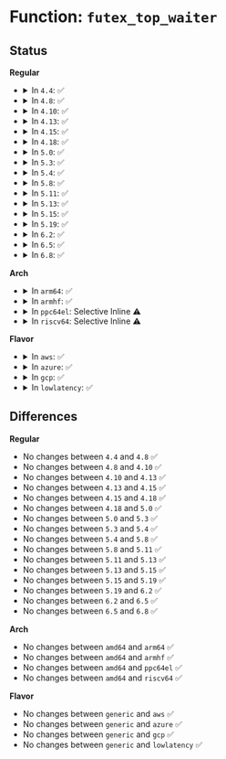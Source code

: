 # Function: <code>futex_top_waiter</code>

## Status
<b>Regular</b>
<ul>
<li>
<details>
<summary>In <code>4.4</code>: ✅</summary>

```c
struct futex_q *futex_top_waiter(struct futex_hash_bucket *hb, union futex_key *key);
```

**Collision:** Unique Static

**Inline:** No

**Transformation:** False

**Instances:**

```
In kernel/futex.c (ffffffff810ff7d0)
Location: kernel/futex.c:655
Inline: False
Direct callers:
  - kernel/futex.c:futex_lock_pi_atomic
  - kernel/futex.c:futex_requeue
  - kernel/futex.c:futex_requeue
  - kernel/futex.c:do_futex
```
**Symbols:**

```
ffffffff810ff7d0-ffffffff810ff82a: futex_top_waiter (STB_LOCAL)
```
</details>
</li>
<li>
<details>
<summary>In <code>4.8</code>: ✅</summary>

```c
struct futex_q *futex_top_waiter(struct futex_hash_bucket *hb, union futex_key *key);
```

**Collision:** Unique Static

**Inline:** No

**Transformation:** False

**Instances:**

```
In kernel/futex.c (ffffffff81106bd0)
Location: kernel/futex.c:732
Inline: False
Direct callers:
  - kernel/futex.c:do_futex
  - kernel/futex.c:futex_requeue
  - kernel/futex.c:futex_requeue
  - kernel/futex.c:futex_lock_pi_atomic
```
**Symbols:**

```
ffffffff81106bd0-ffffffff81106c2a: futex_top_waiter (STB_LOCAL)
```
</details>
</li>
<li>
<details>
<summary>In <code>4.10</code>: ✅</summary>

```c
struct futex_q *futex_top_waiter(struct futex_hash_bucket *hb, union futex_key *key);
```

**Collision:** Unique Static

**Inline:** No

**Transformation:** False

**Instances:**

```
In kernel/futex.c (ffffffff8110e390)
Location: kernel/futex.c:741
Inline: False
Direct callers:
  - kernel/futex.c:do_futex
  - kernel/futex.c:futex_requeue
  - kernel/futex.c:futex_requeue
  - kernel/futex.c:futex_lock_pi_atomic
```
**Symbols:**

```
ffffffff8110e390-ffffffff8110e3ea: futex_top_waiter (STB_LOCAL)
```
</details>
</li>
<li>
<details>
<summary>In <code>4.13</code>: ✅</summary>

```c
struct futex_q *futex_top_waiter(struct futex_hash_bucket *hb, union futex_key *key);
```

**Collision:** Unique Static

**Inline:** No

**Transformation:** False

**Instances:**

```
In kernel/futex.c (ffffffff8110fb10)
Location: kernel/futex.c:744
Inline: False
Direct callers:
  - kernel/futex.c:do_futex
  - kernel/futex.c:futex_requeue
  - kernel/futex.c:futex_requeue
  - kernel/futex.c:futex_lock_pi_atomic
```
**Symbols:**

```
ffffffff8110fb10-ffffffff8110fb60: futex_top_waiter (STB_LOCAL)
```
</details>
</li>
<li>
<details>
<summary>In <code>4.15</code>: ✅</summary>

```c
struct futex_q *futex_top_waiter(struct futex_hash_bucket *hb, union futex_key *key);
```

**Collision:** Unique Static

**Inline:** No

**Transformation:** False

**Instances:**

```
In kernel/futex.c (ffffffff8111ae00)
Location: kernel/futex.c:744
Inline: False
Direct callers:
  - kernel/futex.c:do_futex
  - kernel/futex.c:futex_requeue
  - kernel/futex.c:futex_requeue
  - kernel/futex.c:futex_lock_pi_atomic
```
**Symbols:**

```
ffffffff8111ae00-ffffffff8111ae50: futex_top_waiter (STB_LOCAL)
```
</details>
</li>
<li>
<details>
<summary>In <code>4.18</code>: ✅</summary>

```c
struct futex_q *futex_top_waiter(struct futex_hash_bucket *hb, union futex_key *key);
```

**Collision:** Unique Static

**Inline:** No

**Transformation:** False

**Instances:**

```
In kernel/futex.c (ffffffff81127b80)
Location: kernel/futex.c:744
Inline: False
Direct callers:
  - kernel/futex.c:do_futex
  - kernel/futex.c:futex_requeue
  - kernel/futex.c:futex_requeue
  - kernel/futex.c:futex_lock_pi_atomic
```
**Symbols:**

```
ffffffff81127b80-ffffffff81127bd0: futex_top_waiter (STB_LOCAL)
```
</details>
</li>
<li>
<details>
<summary>In <code>5.0</code>: ✅</summary>

```c
struct futex_q *futex_top_waiter(struct futex_hash_bucket *hb, union futex_key *key);
```

**Collision:** Unique Static

**Inline:** No

**Transformation:** False

**Instances:**

```
In kernel/futex.c (ffffffff81133260)
Location: kernel/futex.c:752
Inline: False
Direct callers:
  - kernel/futex.c:do_futex
  - kernel/futex.c:futex_requeue
  - kernel/futex.c:futex_requeue
  - kernel/futex.c:futex_lock_pi_atomic
```
**Symbols:**

```
ffffffff81133260-ffffffff811332b0: futex_top_waiter (STB_LOCAL)
```
</details>
</li>
<li>
<details>
<summary>In <code>5.3</code>: ✅</summary>

```c
struct futex_q *futex_top_waiter(struct futex_hash_bucket *hb, union futex_key *key);
```

**Collision:** Unique Static

**Inline:** No

**Transformation:** False

**Instances:**

```
In kernel/futex.c (ffffffff8113e170)
Location: kernel/futex.c:767
Inline: False
Direct callers:
  - kernel/futex.c:futex_unlock_pi
  - kernel/futex.c:futex_requeue
  - kernel/futex.c:futex_requeue
  - kernel/futex.c:futex_lock_pi_atomic
```
**Symbols:**

```
ffffffff8113e170-ffffffff8113e1ca: futex_top_waiter (STB_LOCAL)
```
</details>
</li>
<li>
<details>
<summary>In <code>5.4</code>: ✅</summary>

```c
struct futex_q *futex_top_waiter(struct futex_hash_bucket *hb, union futex_key *key);
```

**Collision:** Unique Static

**Inline:** No

**Transformation:** False

**Instances:**

```
In kernel/futex.c (ffffffff81149d00)
Location: kernel/futex.c:788
Inline: False
Direct callers:
  - kernel/futex.c:futex_unlock_pi
  - kernel/futex.c:futex_requeue
  - kernel/futex.c:futex_requeue
  - kernel/futex.c:futex_lock_pi_atomic
```
**Symbols:**

```
ffffffff81149d00-ffffffff81149d5a: futex_top_waiter (STB_LOCAL)
```
</details>
</li>
<li>
<details>
<summary>In <code>5.8</code>: ✅</summary>

```c
struct futex_q *futex_top_waiter(struct futex_hash_bucket *hb, union futex_key *key);
```

**Collision:** Unique Static

**Inline:** No

**Transformation:** False

**Instances:**

```
In kernel/futex.c (ffffffff8115ae60)
Location: kernel/futex.c:716
Inline: False
Direct callers:
  - kernel/futex.c:futex_unlock_pi
  - kernel/futex.c:futex_requeue
  - kernel/futex.c:futex_lock_pi_atomic
```
**Symbols:**

```
ffffffff8115ae60-ffffffff8115aeb0: futex_top_waiter (STB_LOCAL)
```
</details>
</li>
<li>
<details>
<summary>In <code>5.11</code>: ✅</summary>

```c
struct futex_q *futex_top_waiter(struct futex_hash_bucket *hb, union futex_key *key);
```

**Collision:** Unique Static

**Inline:** No

**Transformation:** False

**Instances:**

```
In kernel/futex.c (ffffffff81156f60)
Location: kernel/futex.c:694
Inline: False
Direct callers:
  - kernel/futex.c:futex_unlock_pi
  - kernel/futex.c:futex_requeue
  - kernel/futex.c:futex_lock_pi_atomic
```
**Symbols:**

```
ffffffff81156f60-ffffffff81156fb0: futex_top_waiter (STB_LOCAL)
```
</details>
</li>
<li>
<details>
<summary>In <code>5.13</code>: ✅</summary>

```c
struct futex_q *futex_top_waiter(struct futex_hash_bucket *hb, union futex_key *key);
```

**Collision:** Unique Static

**Inline:** No

**Transformation:** False

**Instances:**

```
In kernel/futex.c (ffffffff81158370)
Location: kernel/futex.c:693
Inline: False
Direct callers:
  - kernel/futex.c:futex_unlock_pi
  - kernel/futex.c:futex_requeue
  - kernel/futex.c:futex_requeue
  - kernel/futex.c:futex_lock_pi_atomic
```
**Symbols:**

```
ffffffff81158370-ffffffff811583c0: futex_top_waiter (STB_LOCAL)
```
</details>
</li>
<li>
<details>
<summary>In <code>5.15</code>: ✅</summary>

```c
struct futex_q *futex_top_waiter(struct futex_hash_bucket *hb, union futex_key *key);
```

**Collision:** Unique Static

**Inline:** No

**Transformation:** False

**Instances:**

```
In kernel/futex.c (ffffffff8117d280)
Location: kernel/futex.c:751
Inline: False
Direct callers:
  - kernel/futex.c:futex_unlock_pi
  - kernel/futex.c:futex_requeue
  - kernel/futex.c:futex_lock_pi_atomic
```
**Symbols:**

```
ffffffff8117d280-ffffffff8117d2d0: futex_top_waiter (STB_LOCAL)
```
</details>
</li>
<li>
<details>
<summary>In <code>5.19</code>: ✅</summary>

```c
struct futex_q *futex_top_waiter(struct futex_hash_bucket *hb, union futex_key *key);
```

**Collision:** Unique Global

**Inline:** No

**Transformation:** False

**Instances:**

```
In kernel/futex/core.c (ffffffff811b2c50)
Location: kernel/futex/core.c:429
Inline: False
Direct callers:
  - kernel/futex/pi.c:futex_unlock_pi
  - kernel/futex/pi.c:futex_lock_pi_atomic
  - kernel/futex/requeue.c:futex_requeue
```
**Symbols:**

```
ffffffff811b2c50-ffffffff811b2cc2: futex_top_waiter (STB_GLOBAL)
```
</details>
</li>
<li>
<details>
<summary>In <code>6.2</code>: ✅</summary>

```c
struct futex_q *futex_top_waiter(struct futex_hash_bucket *hb, union futex_key *key);
```

**Collision:** Unique Global

**Inline:** No

**Transformation:** False

**Instances:**

```
In kernel/futex/core.c (ffffffff811f3b10)
Location: kernel/futex/core.c:429
Inline: False
Direct callers:
  - kernel/futex/pi.c:futex_unlock_pi
  - kernel/futex/pi.c:futex_lock_pi_atomic
  - kernel/futex/requeue.c:futex_requeue
```
**Symbols:**

```
ffffffff811f3b10-ffffffff811f3b82: futex_top_waiter (STB_GLOBAL)
```
</details>
</li>
<li>
<details>
<summary>In <code>6.5</code>: ✅</summary>

```c
struct futex_q *futex_top_waiter(struct futex_hash_bucket *hb, union futex_key *key);
```

**Collision:** Unique Global

**Inline:** No

**Transformation:** False

**Instances:**

```
In kernel/futex/core.c (ffffffff812082b0)
Location: kernel/futex/core.c:429
Inline: False
Direct callers:
  - kernel/futex/pi.c:futex_unlock_pi
  - kernel/futex/pi.c:futex_lock_pi_atomic
  - kernel/futex/requeue.c:futex_requeue
```
**Symbols:**

```
ffffffff812082b0-ffffffff81208322: futex_top_waiter (STB_GLOBAL)
```
</details>
</li>
<li>
<details>
<summary>In <code>6.8</code>: ✅</summary>

```c
struct futex_q *futex_top_waiter(struct futex_hash_bucket *hb, union futex_key *key);
```

**Collision:** Unique Global

**Inline:** No

**Transformation:** False

**Instances:**

```
In kernel/futex/core.c (ffffffff8121f140)
Location: kernel/futex/core.c:442
Inline: False
Direct callers:
  - kernel/futex/pi.c:futex_unlock_pi
  - kernel/futex/pi.c:futex_lock_pi_atomic
  - kernel/futex/requeue.c:futex_requeue
```
**Symbols:**

```
ffffffff8121f140-ffffffff8121f1b2: futex_top_waiter (STB_GLOBAL)
```
</details>
</li>
</ul>
<b>Arch</b>
<ul>
<li>
<details>
<summary>In <code>arm64</code>: ✅</summary>

```c
struct futex_q *futex_top_waiter(struct futex_hash_bucket *hb, union futex_key *key);
```

**Collision:** Unique Static

**Inline:** No

**Transformation:** False

**Instances:**

```
In kernel/futex.c (ffff8000101b6460)
Location: kernel/futex.c:788
Inline: False
Direct callers:
  - kernel/futex.c:futex_unlock_pi
  - kernel/futex.c:futex_unlock_pi
  - kernel/futex.c:futex_requeue
  - kernel/futex.c:futex_requeue
  - kernel/futex.c:futex_lock_pi_atomic
```
**Symbols:**

```
ffff8000101b6460-ffff8000101b64f8: futex_top_waiter (STB_LOCAL)
```
</details>
</li>
<li>
<details>
<summary>In <code>armhf</code>: ✅</summary>

```c
struct futex_q *futex_top_waiter(struct futex_hash_bucket *hb, union futex_key *key);
```

**Collision:** Unique Static

**Inline:** No

**Transformation:** False

**Instances:**

```
In kernel/futex.c (c0400088)
Location: kernel/futex.c:788
Inline: False
Direct callers:
  - kernel/futex.c:futex_unlock_pi
  - kernel/futex.c:futex_requeue
  - kernel/futex.c:futex_requeue
  - kernel/futex.c:futex_lock_pi_atomic
```
**Symbols:**

```
c0400088-c0400118: futex_top_waiter (STB_LOCAL)
```
</details>
</li>
<li>
<details>
<summary>In <code>ppc64el</code>: Selective Inline ⚠️</summary>

```c
struct futex_q *futex_top_waiter(struct futex_hash_bucket *hb, union futex_key *key);
```

**Collision:** Unique Static

**Inline:** Selective

**Transformation:** False

**Instances:**

```
In kernel/futex.c (c00000000021dfc0)
Location: kernel/futex.c:788
Inline: True
Inline callers:
  - kernel/futex.c:futex_unlock_pi
Direct callers:
  - kernel/futex.c:futex_requeue
  - kernel/futex.c:futex_requeue
  - kernel/futex.c:futex_lock_pi_atomic
```
**Symbols:**

```
c00000000021bbf0-c00000000021bc84: futex_top_waiter (STB_LOCAL)
```
</details>
</li>
<li>
<details>
<summary>In <code>riscv64</code>: Selective Inline ⚠️</summary>

```c
struct futex_q *futex_top_waiter(struct futex_hash_bucket *hb, union futex_key *key);
```

**Collision:** Unique Static

**Inline:** Selective

**Transformation:** False

**Instances:**

```
In kernel/futex.c (ffffffe00013df44)
Location: kernel/futex.c:788
Inline: True
Inline callers:
  - kernel/futex.c:futex_unlock_pi
Direct callers:
  - kernel/futex.c:futex_requeue
  - kernel/futex.c:futex_requeue
  - kernel/futex.c:futex_lock_pi_atomic
```
**Symbols:**

```
ffffffe00013c1f0-ffffffe00013c262: futex_top_waiter (STB_LOCAL)
```
</details>
</li>
</ul>
<b>Flavor</b>
<ul>
<li>
<details>
<summary>In <code>aws</code>: ✅</summary>

```c
struct futex_q *futex_top_waiter(struct futex_hash_bucket *hb, union futex_key *key);
```

**Collision:** Unique Static

**Inline:** No

**Transformation:** False

**Instances:**

```
In kernel/futex.c (ffffffff81142320)
Location: kernel/futex.c:788
Inline: False
Direct callers:
  - kernel/futex.c:futex_unlock_pi
  - kernel/futex.c:futex_requeue
  - kernel/futex.c:futex_requeue
  - kernel/futex.c:futex_lock_pi_atomic
```
**Symbols:**

```
ffffffff81142320-ffffffff8114237a: futex_top_waiter (STB_LOCAL)
```
</details>
</li>
<li>
<details>
<summary>In <code>azure</code>: ✅</summary>

```c
struct futex_q *futex_top_waiter(struct futex_hash_bucket *hb, union futex_key *key);
```

**Collision:** Unique Static

**Inline:** No

**Transformation:** False

**Instances:**

```
In kernel/futex.c (ffffffff81135680)
Location: kernel/futex.c:788
Inline: False
Direct callers:
  - kernel/futex.c:futex_unlock_pi
  - kernel/futex.c:futex_requeue
  - kernel/futex.c:futex_requeue
  - kernel/futex.c:futex_lock_pi_atomic
```
**Symbols:**

```
ffffffff81135680-ffffffff811356da: futex_top_waiter (STB_LOCAL)
```
</details>
</li>
<li>
<details>
<summary>In <code>gcp</code>: ✅</summary>

```c
struct futex_q *futex_top_waiter(struct futex_hash_bucket *hb, union futex_key *key);
```

**Collision:** Unique Static

**Inline:** No

**Transformation:** False

**Instances:**

```
In kernel/futex.c (ffffffff811401d0)
Location: kernel/futex.c:788
Inline: False
Direct callers:
  - kernel/futex.c:futex_unlock_pi
  - kernel/futex.c:futex_requeue
  - kernel/futex.c:futex_requeue
  - kernel/futex.c:futex_lock_pi_atomic
```
**Symbols:**

```
ffffffff811401d0-ffffffff8114022a: futex_top_waiter (STB_LOCAL)
```
</details>
</li>
<li>
<details>
<summary>In <code>lowlatency</code>: ✅</summary>

```c
struct futex_q *futex_top_waiter(struct futex_hash_bucket *hb, union futex_key *key);
```

**Collision:** Unique Static

**Inline:** No

**Transformation:** False

**Instances:**

```
In kernel/futex.c (ffffffff8114cd00)
Location: kernel/futex.c:788
Inline: False
Direct callers:
  - kernel/futex.c:futex_unlock_pi
  - kernel/futex.c:futex_requeue
  - kernel/futex.c:futex_requeue
  - kernel/futex.c:futex_lock_pi_atomic
```
**Symbols:**

```
ffffffff8114cd00-ffffffff8114cd5a: futex_top_waiter (STB_LOCAL)
```
</details>
</li>
</ul>

## Differences
<b>Regular</b>
<ul>
<li>
No changes between <code>4.4</code> and <code>4.8</code> ✅
</li>
<li>
No changes between <code>4.8</code> and <code>4.10</code> ✅
</li>
<li>
No changes between <code>4.10</code> and <code>4.13</code> ✅
</li>
<li>
No changes between <code>4.13</code> and <code>4.15</code> ✅
</li>
<li>
No changes between <code>4.15</code> and <code>4.18</code> ✅
</li>
<li>
No changes between <code>4.18</code> and <code>5.0</code> ✅
</li>
<li>
No changes between <code>5.0</code> and <code>5.3</code> ✅
</li>
<li>
No changes between <code>5.3</code> and <code>5.4</code> ✅
</li>
<li>
No changes between <code>5.4</code> and <code>5.8</code> ✅
</li>
<li>
No changes between <code>5.8</code> and <code>5.11</code> ✅
</li>
<li>
No changes between <code>5.11</code> and <code>5.13</code> ✅
</li>
<li>
No changes between <code>5.13</code> and <code>5.15</code> ✅
</li>
<li>
No changes between <code>5.15</code> and <code>5.19</code> ✅
</li>
<li>
No changes between <code>5.19</code> and <code>6.2</code> ✅
</li>
<li>
No changes between <code>6.2</code> and <code>6.5</code> ✅
</li>
<li>
No changes between <code>6.5</code> and <code>6.8</code> ✅
</li>
</ul>
<b>Arch</b>
<ul>
<li>
No changes between <code>amd64</code> and <code>arm64</code> ✅
</li>
<li>
No changes between <code>amd64</code> and <code>armhf</code> ✅
</li>
<li>
No changes between <code>amd64</code> and <code>ppc64el</code> ✅
</li>
<li>
No changes between <code>amd64</code> and <code>riscv64</code> ✅
</li>
</ul>
<b>Flavor</b>
<ul>
<li>
No changes between <code>generic</code> and <code>aws</code> ✅
</li>
<li>
No changes between <code>generic</code> and <code>azure</code> ✅
</li>
<li>
No changes between <code>generic</code> and <code>gcp</code> ✅
</li>
<li>
No changes between <code>generic</code> and <code>lowlatency</code> ✅
</li>
</ul>
